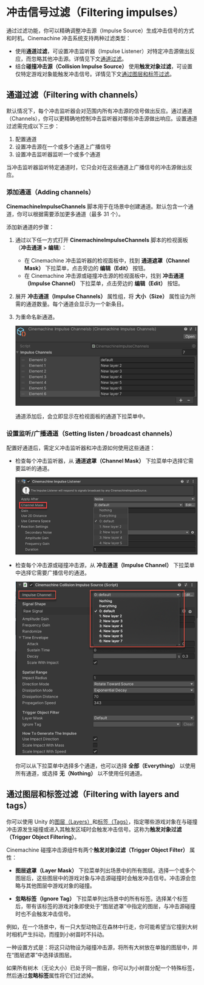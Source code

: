 # 冲击信号过滤（Filtering impulses）

通过过滤功能，你可以精确调整冲击源（Impulse Source）生成冲击信号的方式和时机。Cinemachine 冲击系统支持两种过滤类型：

- 使用**通道过滤**，可设置冲击监听器（Impulse Listener）对特定冲击源做出反应，而忽略其他冲击源。详情见下文[通道过滤](#ChannelFiltering)。
- 结合**碰撞冲击源（Collision Impulse Source）** 使用**触发对象过滤**，可设置仅特定游戏对象能触发冲击信号。详情见下文[通过图层和标签过滤](#TriggerObjectFiltering)。


<a name="ChannelFiltering"></a>
## 通道过滤（Filtering with channels）

默认情况下，每个冲击监听器会对范围内所有冲击源的信号做出反应。通过通道（Channels），你可以更精确地控制冲击监听器对哪些冲击源做出响应。设置通道过滤需完成以下三步：

1. 配置通道
2. 设置冲击源在一个或多个通道上广播信号
3. 设置冲击监听器监听一个或多个通道

当冲击监听器监听特定通道时，它只会对在这些通道上广播信号的冲击源做出反应。


### 添加通道（Adding channels）

**CinemachineImpulseChannels** 脚本用于在场景中创建通道。默认包含一个通道，你可以根据需要添加更多通道（最多 31 个）。

添加新通道的步骤：

1. 通过以下任一方式打开 **CinemachineImpulseChannels** 脚本的检视面板（**冲击通道 > 编辑**）：
   - 在 Cinemachine 冲击监听器的检视面板中，找到 **通道遮罩（Channel Mask）** 下拉菜单，点击旁边的 **编辑（Edit）** 按钮。
   - 在 Cinemachine 冲击源或碰撞冲击源的检视面板中，找到 **冲击通道（Impulse Channel）** 下拉菜单，点击旁边的 **编辑（Edit）** 按钮。

2. 展开 **冲击通道（Impulse Channels）** 属性组，将 **大小（Size）** 属性设为所需的通道数量。每个通道会显示为一个新条目。

3. 为重命名新通道。

   ![检视面板中的 Cinemachine Impulse Channels 脚本属性，包含多个已添加的通道](images/InspectorImpulseChannelsScript.png)

   通道添加后，会立即显示在检视面板的通道下拉菜单中。


### 设置监听/广播通道（Setting listen / broadcast channels）

配置好通道后，需定义冲击监听器和冲击源如何使用这些通道：

- 检查每个冲击监听器，从 **通道遮罩（Channel Mask）** 下拉菜单中选择它需要监听的通道。
  
  ![检视面板中的 Cinemachine 冲击监听器组件，重点显示“通道遮罩”属性](images/InspectorImpulseListenerChannelsMenu.png)

- 检查每个冲击源或碰撞冲击源，从 **冲击通道（Impulse Channel）** 下拉菜单中选择它需要广播信号的通道。
  
  ![检视面板中的 Cinemachine 碰撞冲击源组件，重点显示“冲击通道”属性](images/InspectorImpulseSourceChannelsMenu.png)

  你可以从下拉菜单中选择多个通道，也可以选择 **全部（Everything）** 以使用所有通道，或选择 **无（Nothing）** 以不使用任何通道。


<a name="TriggerObjectFiltering"></a>
## 通过图层和标签过滤（Filtering with layers and tags）

你可以使用 Unity 的[图层（Layers）](https://docs.unity3d.com/Manual/Layers.html)和[标签（Tags）](<https://docs.unity3d.com/Manual/Tags.html>)，指定哪些游戏对象在与碰撞冲击源发生碰撞或进入其触发区域时会触发冲击信号。这称为**触发对象过滤（Trigger Object Filtering）**。

Cinemachine 碰撞冲击源组件有两个**触发对象过滤（Trigger Object Filter）** 属性：

- **图层遮罩（Layer Mask）** 下拉菜单列出场景中的所有图层。选择一个或多个图层后，这些图层中的游戏对象与冲击源碰撞时会触发冲击信号。冲击源会忽略与其他图层中游戏对象的碰撞。

- **忽略标签（Ignore Tag）** 下拉菜单列出场景中的所有标签。选择某个标签后，带有该标签的游戏对象即使处于“图层遮罩”中指定的图层，与冲击源碰撞时也不会触发冲击信号。


例如，在一个场景中，有一只大型动物正在森林中行走，你可能希望当它撞到大树时相机产生抖动，而撞到小树苗时不抖动。

一种设置方式是：将这只动物设为碰撞冲击源，将所有大树放在单独的图层中，并在“图层遮罩”中选择该图层。

如果所有树木（无论大小）已处于同一图层，你可以为小树苗分配一个特殊标签，然后通过**忽略标签**属性将它们过滤掉。